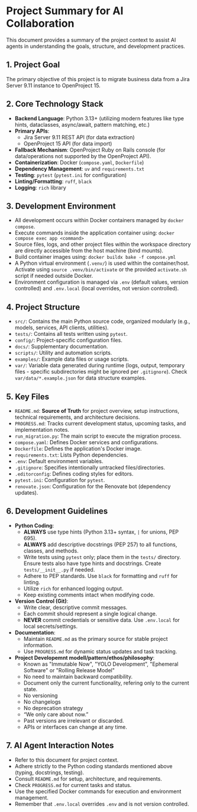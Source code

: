 # Project Summary for AI Collaboration

This document provides a summary of the project context to assist AI agents in understanding the goals, structure, and development practices.

## 1. Project Goal

The primary objective of this project is to migrate business data from a Jira Server 9.11 instance to OpenProject 15.

## 2. Core Technology Stack

* **Backend Language**: Python 3.13+ (utilizing modern features like type hints, dataclasses, async/await, pattern matching, etc.)
* **Primary APIs**:
  * Jira Server 9.11 REST API (for data extraction)
  * OpenProject 15 API (for data import)
* **Fallback Mechanism**: OpenProject Ruby on Rails console (for data/operations not supported by the OpenProject API).
* **Containerization**: Docker (`compose.yaml`, `Dockerfile`)
* **Dependency Management**: `uv` and `requirements.txt`
* **Testing**: `pytest` (`pytest.ini` for configuration)
* **Linting/Formatting**: `ruff`, `black`
* **Logging**: `rich` library

## 3. Development Environment

* All development occurs within Docker containers managed by `docker compose`.
* Execute commands inside the application container using: `docker compose exec app <command>`
* Source files, logs, and other project files within the workspace directory are directly accessible from the host machine (bind mounts).
* Build container images using: `docker buildx bake -f compose.yml`
* A Python virtual environment (`.venv/`) is used within the container/host. Activate using `source .venv/bin/activate` or the provided `activate.sh` script if needed outside Docker.
* Environment configuration is managed via `.env` (default values, version controlled) and `.env.local` (local overrides, not version controlled).

## 4. Project Structure

* `src/`: Contains the main Python source code, organized modularly (e.g., models, services, API clients, utilities).
* `tests/`: Contains all tests written using `pytest`.
* `config/`: Project-specific configuration files.
* `docs/`: Supplementary documentation.
* `scripts/`: Utility and automation scripts.
* `examples/`: Example data files or usage scripts.
* `var/`: Variable data generated during runtime (logs, output, temporary files - specific subdirectories might be ignored per `.gitignore`). Check `var/data/*.example.json` for data structure examples.

## 5. Key Files

* `README.md`: **Source of Truth** for project overview, setup instructions, technical requirements, and architecture decisions.
* `PROGRESS.md`: Tracks current development status, upcoming tasks, and implementation notes.
* `run_migration.py`: The main script to execute the migration process.
* `compose.yaml`: Defines Docker services and configurations.
* `Dockerfile`: Defines the application's Docker image.
* `requirements.txt`: Lists Python dependencies.
* `.env`: Default environment variables.
* `.gitignore`: Specifies intentionally untracked files/directories.
* `.editorconfig`: Defines coding styles for editors.
* `pytest.ini`: Configuration for `pytest`.
* `renovate.json`: Configuration for the Renovate bot (dependency updates).

## 6. Development Guidelines

* **Python Coding**:
  * **ALWAYS** use type hints (Python 3.13+ syntax, `|` for unions, PEP 695).
  * **ALWAYS** add descriptive docstrings (PEP 257) to all functions, classes, and methods.
  * Write tests using `pytest` only; place them in the `tests/` directory. Ensure tests also have type hints and docstrings. Create `tests/__init__.py` if needed.
  * Adhere to PEP standards. Use `black` for formatting and `ruff` for linting.
  * Utilize `rich` for enhanced logging output.
  * Keep existing comments intact when modifying code.
* **Version Control (Git)**:
  * Write clear, descriptive commit messages.
  * Each commit should represent a single logical change.
  * **NEVER** commit credentials or sensitive data. Use `.env.local` for local secrets/settings.
* **Documentation**:
  * Maintain `README.md` as the primary source for stable project information.
  * Use `PROGRESS.md` for dynamic status updates and task tracking.
* **Project Developemnt modell/pattern/ethos/philosophy**:
  * Known as "Immutable Now", "YOLO Development", "Ephemeral Software" or "Rolling Release Model"
  * No need to maintain backward compatibility.
  * Document only the current functionality, refering only to the current state.
  * No versioning
  * No changelogs
  * No deprecation strategy
  * “We only care about now.”
  * Past versions are irrelevant or discarded.
  * APIs or interfaces can change at any time.

## 7. AI Agent Interaction Notes

* Refer to this document for project context.
* Adhere strictly to the Python coding standards mentioned above (typing, docstrings, testing).
* Consult `README.md` for setup, architecture, and requirements.
* Check `PROGRESS.md` for current tasks and status.
* Use the specified Docker commands for execution and environment management.
* Remember that `.env.local` overrides `.env` and is not version controlled.
